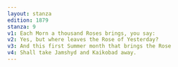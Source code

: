```yaml
---
layout: stanza
edition: 1879
stanza: 9
v1: Each Morn a thousand Roses brings, you say:
v2: Yes, but where leaves the Rose of Yesterday?
v3: And this first Summer month that brings the Rose
v4: Shall take Jamshyd and Kaikobad away.
---
```


